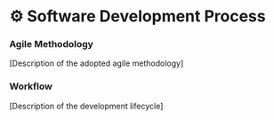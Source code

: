 # ⚙ Software Development Process

### Agile Methodology

[Description of the adopted agile methodology]

### Workflow

[Description of the development lifecycle]
